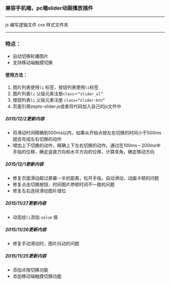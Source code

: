 ### 兼容手机端，pc端slider动画播放插件
---
js     编写逻辑文件
css    样式文件夹

---
### 特点：
- 自动切换轮播图片
- 支持移动端触摸切换

#### 使用方法：
1. 图片列表使用`li` 标签，按钮列表使用`li`标签
2. 图片列表`li` 父级元素注册`class＝“slider_ul”`
3. 按钮列表`li` 父级元素注册 `class=“slider-btn”`
4. 页面引用zepto-slider.js或者将代码加入自己的js文件中

##### 2015/12/2更新内容
- 将滑动时间精确到500ms以内，如果从开始点按左右切换的时间小于500ms就会完成左右切换的动作
- 增加上下切换的动作，精确上下左右切换的动作。通过在100ms－200ms中手指的位移，确定竖直方向和水平方向的位移，计算夹角，确定移动方向

##### 2015/12/1更新内容
- 修复页面滑动超过屏幕一半的距离，松开手指，自动滑动，动画卡顿的问题 
- 修复点击切换按钮，时间图片停顿时间不一致的问题   
- 修复左右连续滑动图片错位 

##### 2015/11/27更新内容
- 动态给`li`添加 `value` 值

##### 2015/11/26更新内容
- 修复手动滑动时，图片抖动的问题

##### 2015/11/25更新内容
- 添加点按切换功能
- 添加移动端触摸切换功能
